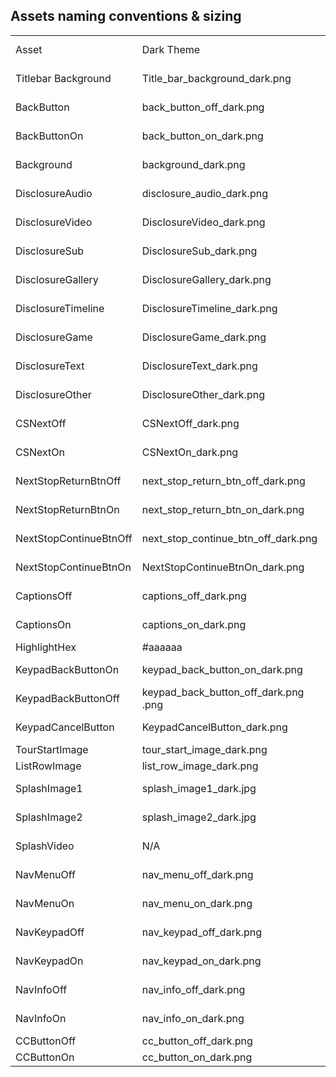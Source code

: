 ## Assets naming conventions & sizing

<table>
  <tr>
    <td>Asset </td>
    <td>Dark Theme</td>
    <td>Light Theme </td>
    <td>Custom Theme</td>
    <td>Asset Size</td>
  </tr>
  <tr>
    <td>Titlebar Background</td>
    <td>Title_bar_background_dark.png</td>
    <td>Title_bar_background_light.png</td>
    <td>Title_bar_background_custom.png</td>
    <td>480w x 74h</td>
  </tr>
  <tr>
    <td>BackButton</td>
    <td>back_button_off_dark.png</td>
    <td>back_button_off_light.png</td>
    <td>back_button_off_custom.png</td>
    <td>74w x 74h</td>
  </tr>
  <tr>
    <td>BackButtonOn</td>
    <td> back_button_on_dark.png</td>
    <td>back_button_on_light.png</td>
    <td>back_button_on_custom.png</td>
    <td>74w x 74h</td>
  </tr>
  <tr>
    <td>Background</td>
    <td> background_dark.png</td>
    <td>background_light.png</td>
    <td>background_custom.png</td>
    <td>480w x 800h</td>
  </tr>
  <tr>
    <td>DisclosureAudio</td>
    <td> disclosure_audio_dark.png</td>
    <td>disclosure_audio_light.png</td>
    <td>disclosure_audio_custom.png</td>
    <td>32w x 20h</td>
  </tr>
  <tr>
    <td>DisclosureVideo</td>
    <td> DisclosureVideo_dark.png</td>
    <td>DisclosureVideo_light.png</td>
    <td>DisclosureVideo_custom.png</td>
    <td>30w x 30h</td>
  </tr>
  <tr>
    <td>DisclosureSub</td>
    <td> DisclosureSub_dark.png</td>
    <td>DisclosureSub_light.png</td>
    <td>DisclosureSub_custom.png</td>
    <td>30w x 30h</td>
  </tr>
  <tr>
    <td>DisclosureGallery</td>
    <td>DisclosureGallery_dark.png</td>
    <td>DisclosureGallery_light.png</td>
    <td>DisclosureGallery_custom.png</td>
    <td>30w x 30h</td>
  </tr>
  <tr>
    <td>DisclosureTimeline</td>
    <td>DisclosureTimeline_dark.png</td>
    <td>DisclosureTimeline_light.png</td>
    <td>DisclosureTimeline_custom.png</td>
    <td>30w x 30h</td>
  </tr>
  <tr>
    <td>DisclosureGame</td>
    <td>DisclosureGame_dark.png</td>
    <td>DisclosureGame_light.png</td>
    <td>DisclosureGame_custom.png</td>
    <td>30w x 30h</td>
  </tr>
  <tr>
    <td>DisclosureText</td>
    <td>DisclosureText_dark.png</td>
    <td>DisclosureText_light.png</td>
    <td>DisclosureText_custom.png</td>
    <td>30w x 30h</td>
  </tr>
  <tr>
    <td>DisclosureOther</td>
    <td>DisclosureOther_dark.png</td>
    <td>DisclosureOther_light.png</td>
    <td>DisclosureOther_custom.png</td>
    <td>30w x 30h</td>
  </tr>
  <tr>
    <td>CSNextOff</td>
    <td>CSNextOff_dark.png</td>
    <td>CSNextOff_light.png</td>
    <td>CSNextOff_custom.png</td>
    <td>300w x 150h</td>
  </tr>
  <tr>
    <td>CSNextOn</td>
    <td>CSNextOn_dark.png</td>
    <td>CSNextOn_light.png</td>
    <td>CSNextOn_custom.png</td>
    <td>300w x 150h</td>
  </tr>
  <tr>
    <td>NextStopReturnBtnOff</td>
    <td>next_stop_return_btn_off_dark.png</td>
    <td>next_stop_return_btn_off_light.png</td>
    <td>next_stop_return_btn_off_custom.png</td>
    <td>480w x 156h</td>
  </tr>
  <tr>
    <td>NextStopReturnBtnOn</td>
    <td>next_stop_return_btn_on_dark.png</td>
    <td>next_stop_return_btn_on_light.png</td>
    <td>next_stop_return_btn_on_custom.png</td>
    <td>480w x 156h</td>
  </tr>
  <tr>
    <td>NextStopContinueBtnOff</td>
    <td>next_stop_continue_btn_off_dark.png</td>
    <td>next_stop_continue_btn_off_light.png</td>
    <td>next_stop_continue_btn_off_custom.png</td>
    <td>480w x 156h</td>
  </tr>
  <tr>
    <td>NextStopContinueBtnOn</td>
    <td>NextStopContinueBtnOn_dark.png</td>
    <td>NextStopContinueBtnOn_light.png</td>
    <td>NextStopContinueBtnOn_custom.png</td>
    <td>480w x 156h</td>
  </tr>
  <tr>
    <td>CaptionsOff</td>
    <td>captions_off_dark.png</td>
    <td>captions_off_light.png</td>
    <td>captions_off_custom.png</td>
    <td>96w x 74h</td>
  </tr>
  <tr>
    <td>CaptionsOn</td>
    <td>captions_on_dark.png</td>
    <td>captions_on_light.png</td>
    <td>captions_on_custom.png</td>
    <td>96w x 74h</td>
  </tr>
  <tr>
    <td>HighlightHex</td>
    <td>#aaaaaa</td>
    <td>#aaaaaa</td>
    <td>#aaaaaa</td>
    <td>#aaaaaa</td>
  </tr>
  <tr>
    <td>KeypadBackButtonOn</td>
    <td>keypad_back_button_on_dark.png</td>
    <td>keypad_back_button_on_light.png</td>
    <td>keypad_back_button_on_custom.png</td>
    <td>70w x 48h</td>
  </tr>
  <tr>
    <td>KeypadBackButtonOff</td>
    <td>keypad_back_button_off_dark.png
.png</td>
    <td>keypad_back_button_off_light.png</td>
    <td>keypad_back_button_off_custom.png</td>
    <td>70w x 48h</td>
  </tr>
  <tr>
    <td>KeypadCancelButton</td>
    <td>KeypadCancelButton_dark.png
</td>
    <td>KeypadCancelButton_light.png
</td>
    <td>KeypadCancelButton_custom.png
</td>
    <td>70w x 48h</td>
  </tr>
  <tr>
    <td>TourStartImage</td>
    <td>tour_start_image_dark.png</td>
    <td>tour_start_image_light.png</td>
    <td>tour_start_image_custom.png</td>
    <td></td>
  </tr>
  <tr>
    <td>ListRowImage</td>
    <td>list_row_image_dark.png</td>
    <td>list_row_image_light.png</td>
    <td>list_row_image_custom.png</td>
    <td></td>
  </tr>
  <tr>
    <td>SplashImage1</td>
    <td>splash_image1_dark.jpg</td>
    <td>splash_image1_light.jpg</td>
    <td>splash_image1_custom.jpg</td>
    <td>480w x 800h</td>
  </tr>
  <tr>
    <td>SplashImage2</td>
    <td>splash_image2_dark.jpg</td>
    <td>splash_image2_light.jpg</td>
    <td>splash_image2_custom.jpg</td>
    <td>480w x 800h</td>
  </tr>
  <tr>
    <td>SplashVideo</td>
    <td>N/A</td>
    <td>N/A</td>
    <td>N/A</td>
    <td>480w x 800h</td>
  </tr>
  <tr>
    <td>NavMenuOff</td>
    <td>nav_menu_off_dark.png</td>
    <td>nav_menu_off_light.png</td>
    <td>nav_menu_off_custom.png</td>
    <td>480/<number of icons>w x 74</td>
  </tr>
  <tr>
    <td>NavMenuOn</td>
    <td>nav_menu_on_dark.png</td>
    <td>nav_menu_on_light.png</td>
    <td>nav_menu_on_custom.png</td>
    <td>480/<number of icons>w x 74</td>
  </tr>
  <tr>
    <td>NavKeypadOff</td>
    <td>nav_keypad_off_dark.png</td>
    <td>nav_keypad_off_light.png</td>
    <td>nav_keypad_off_custom.png</td>
    <td>480/<number of icons>w x 74</td>
  </tr>
  <tr>
    <td>NavKeypadOn</td>
    <td>nav_keypad_on_dark.png</td>
    <td>nav_keypad_on_light.png</td>
    <td>nav_keypad_on_custom.png</td>
    <td>480/<number of icons>w x 74</td>
  </tr>
  <tr>
    <td>NavInfoOff</td>
    <td>nav_info_off_dark.png</td>
    <td>nav_info_off_light.png</td>
    <td>nav_info_off_custom.png</td>
    <td>480/<number of icons>w x 74</td>
  </tr>
  <tr>
    <td>NavInfoOn</td>
    <td>nav_info_on_dark.png</td>
    <td>nav_info_on_light.png</td>
    <td>nav_info_on_custom.png</td>
    <td>480/<number of icons>w x 74</td>
  </tr>
  <tr>
    <td>CCButtonOff</td>
    <td>cc_button_off_dark.png</td>
    <td>cc_button_off_light.png</td>
    <td>cc_button_off_custom.png</td>
    <td></td>
  </tr>
  <tr>
    <td>CCButtonOn</td>
    <td>cc_button_on_dark.png</td>
    <td>cc_button_on_light.png</td>
    <td>cc_button_on_custom.png</td>
    <td></td>
  </tr>
</table>